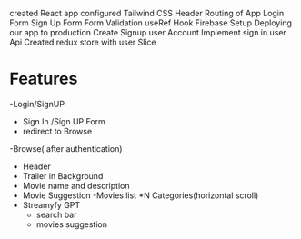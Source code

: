 created React app
configured Tailwind CSS
Header
Routing of App
Login Form
Sign Up Form
Form Validation
useRef Hook
Firebase Setup
Deploying our app to production
Create Signup user Account
Implement sign in user Api
Created redux store with user Slice






# Features
-Login/SignUP
  - Sign In /Sign UP Form
  - redirect to Browse

-Browse( after authentication)
  - Header
  - Trailer in Background
  - Movie name and description
  - Movie Suggestion
    -Movies list *N Categories(horizontal scroll)
- Streamyfy GPT
  - search bar
  - movies suggestion
